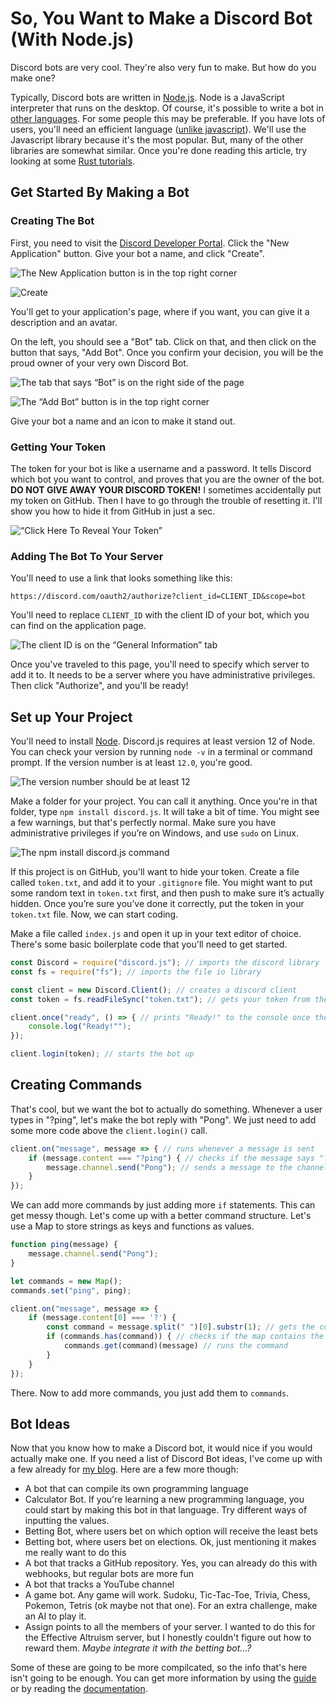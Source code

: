 # So, You Want to Make a Discord Bot (With Node.js)

Discord bots are very cool. They're also very fun to make. But how do you make one?

Typically, Discord bots are written in [Node.js](https://nodejs.org/en/). Node is a JavaScript interpreter that runs on the desktop. Of course, it's possible to write a bot in [other languages](https://discordapi.com/unofficial/libs.html). For some people this may be preferable. If you have lots of users, you'll need an efficient language ([unlike javascript](https://benchmarksgame-team.pages.debian.net/benchmarksgame/fastest/node-gpp.html)). We'll use the Javascript library because it's the most popular. But, many of the other libraries are somewhat similar. Once you're done reading this article, try looking at some [Rust tutorials](https://www.youtube.com/watch?v=sOA6rSRCqPw&list=PLPwSz_Jcam3xVjrTAYgIHvf1Jq94yrRXp).

## Get Started By Making a Bot

### Creating The Bot

First, you need to visit the [Discord Developer Portal](https://discordapp.com/developers/applications/). Click the "New Application" button. Give your bot a name, and click "Create".

![The New Application button is in the top right corner](discordbot1.png)

![Create](discordbot2.png)

You'll get to your application's page, where if you want, you can give it a description and an avatar.

On the left, you should see a "Bot" tab. Click on that, and then click on the button that says, "Add Bot". Once you confirm your decision, you will be the proud owner of your very own Discord Bot.

![The tab that says “Bot” is on the right side of the page](discordbot3.png)

![The “Add Bot” button is in the top right corner](discordbot4.png)

Give your bot a name and an icon to make it stand out.

### Getting Your Token

The token for your bot is like a username and a password. It tells Discord which bot you want to control, and proves that you are the owner of the bot. **DO NOT GIVE AWAY YOUR DISCORD TOKEN!** I sometimes accidentally put my token on GitHub. Then I have to go through the trouble of resetting it. I'll show you how to hide it from GitHub in just a sec.

![“Click Here To Reveal Your Token”](discordbot5.png)

### Adding The Bot To Your Server

You'll need to use a link that looks something like this:

```
https://discord.com/oauth2/authorize?client_id=CLIENT_ID&scope=bot
```

You'll need to replace `CLIENT_ID` with the client ID of your bot, which you can find on the application page.

![The client ID is on the “General Information” tab](discordbot6.png)

Once you've traveled to this page, you'll need to specify which server to add it to. It needs to be a server where you have administrative privileges. Then click "Authorize", and you'll be ready!

## Set up Your Project

You'll need to install [Node](https://nodejs.org/en/). Discord.js requires at least version 12 of Node. You can check your version by running `node -v` in a terminal or command prompt. If the version number is at least `12.0`, you're good.

![The version number should be at least 12](discordbot7.png)

Make a folder for your project. You can call it anything. Once you're in that folder, type `npm install discord.js`. It will take a bit of time. You might see a few warnings, but that's perfectly normal. Make sure you have administrative privileges if you’re on Windows, and use `sudo` on Linux.

![The npm install discord.js command](discordbot8.png)

If this project is on GitHub, you'll want to hide your token. Create a file called `token.txt`, and add it to your `.gitignore` file. You might want to put some random text in `token.txt` first, and then push to make sure it’s actually hidden. Once you’re sure you’ve done it correctly, put the token in your `token.txt` file. Now, we can start coding.

Make a file called `index.js` and open it up in your text editor of choice. There's some basic boilerplate code that you'll need to get started.

```javascript
const Discord = require("discord.js"); // imports the discord library
const fs = require("fs"); // imports the file io library

const client = new Discord.Client(); // creates a discord client
const token = fs.readFileSync("token.txt"); // gets your token from the file

client.once("ready", () => { // prints "Ready!" to the console once the bot is online
	console.log("Ready!"");
});

client.login(token); // starts the bot up
```

## Creating Commands

That's cool, but we want the bot to actually do something. Whenever a user types in "?ping", let's make the bot reply with "Pong". We just need to add some more code above the `client.login()` call.

```javascript
client.on("message", message => { // runs whenever a message is sent
    if (message.content === "?ping") { // checks if the message says "?ping"
        message.channel.send("Pong"); // sends a message to the channel, saying "Pong"
    }
});
```

We can add more commands by just adding more `if` statements. This can get messy though. Let's come up with a better command structure. Let's use a Map to store strings as keys and functions as values.

```javascript
function ping(message) {
    message.channel.send("Pong");
}

let commands = new Map();
commands.set("ping", ping);

client.on("message", message => {
    if (message.content[0] === '?') {
        const command = message.split(" ")[0].substr(1); // gets the command name
        if (commands.has(command)) { // checks if the map contains the command
            commands.get(command)(message) // runs the command
        }
    }
});
```

There. Now to add more commands, you just add them to `commands`.

## Bot Ideas

Now that you know how to make a Discord bot, it would nice if you would actually make one. If you need a list of Discord Bot ideas, I've come up with a few already for [my blog](https://botahamec.github.io/posts/20_06_03_project_ideas/). Here are a few more though:

* A bot that can compile its own programming language
* Calculator Bot. If you're learning a new programming language, you could start by making this bot in that language. Try different ways of inputting the values.
* Betting Bot, where users bet on which option will receive the least bets
* Betting bot, where users bet on elections. Ok, just mentioning it makes me really want to do this
* A bot that tracks a GitHub repository. Yes, you can already do this with webhooks, but regular bots are more fun
* A bot that tracks a YouTube channel
* A game bot. Any game will work. Sudoku, Tic-Tac-Toe, Trivia, Chess, Pokemon, Tetris (ok maybe not that one). For an extra challenge, make an AI to play it.
* Assign points to all the members of your server. I wanted to do this for the Effective Altruism server, but I honestly couldn't figure out how to reward them. *Maybe integrate it with the betting bot...?*

Some of these are going to be more compilcated, so the info that's here isn't going to be enough. You can get more information by using the [guide](https://discordjs.guide/) or by reading the [documentation](https://discord.js.org/#/docs/main/stable/general/welcome).